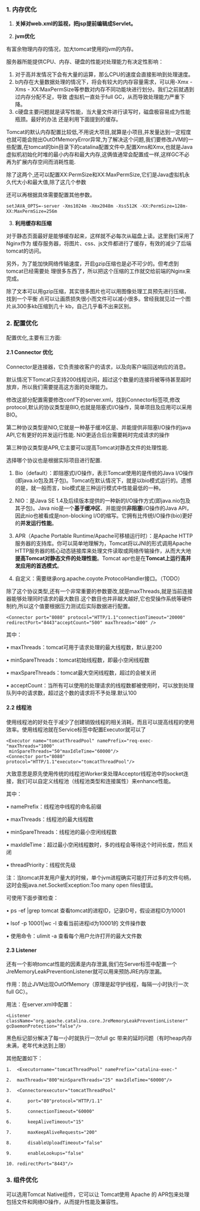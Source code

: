 ### 1. 内存优化

1. **关掉对web.xml的监视，把jsp提前编辑成Servlet。**

   

2. **jvm优化**

有富余物理内存的情况，加大tomcat使用的jvm的内存。

服务器所能提供CPU、内存、硬盘的性能对处理能力有决定性影响：

1. 对于高并发情况下会有大量的运算，那么CPU的速度会直接影响到处理速度。
2. b内存在大量数据处理的情况下，将会有较大的内存容量需求，可以用-Xmx -Xms - XX:MaxPermSize等参数对内存不同功能块进行划分。我们之前就遇到过内存分配不足，导致 虚拟机一直处于full GC，从而导致处理能力严重下降。
3. c硬盘主要问题就是读写性能，当大量文件进行读写时，磁盘极容易成为性能瓶颈。最好的办法 还是利用下面提到的缓存。



Tomcat的默认内存配置比较低,不用说大项目,就算是小项目,并发量达到一定程度也就可能会抛出OutOfMemoryError异常,为了解决这个问题,我们要修改JVM的一些配置,在tomcat的bin目录下的catalina配置文件中,配置Xms和Xmx,也就是Java虚拟机初始化时堆的最小内存和最大内存,这俩值通常会配置成一样,这样GC不必再为扩展内存空间而消耗性能.



除了这两个,还可以配置XX:PermSize和XX:MaxPermSize,它们是Java虚拟机永久代大小和最大值,除了这几个参数

还可以再根据具体需要配置其他参数。

```
setJAVA_OPTS=-server -Xms1024m -Xmx2048m -Xss512K -XX:PermSize=128m-XX:MaxPermSize=256m  
```



3. **利用缓存和压缩**

对于静态页面最好是能够缓存起来，这样就不必每次从磁盘上读。这里我们采用了Nginx作为 缓存服务器，将图片、css、js文件都进行了缓存，有效的减少了后端tomcat的访问。

另外，为了能加快网络传输速度，开启gzip压缩也是必不可少的。但考虑到tomcat已经需要处 理很多东西了，所以把这个压缩的工作就交给前端的Nginx来完成。

除了文本可以用gzip压缩，其实很多图片也可以用图像处理工具预先进行压缩，找到一个平衡 点可以让画质损失很小而文件可以减小很多。曾经我就见过一个图片从300多kb压缩到几十 kb，自己几乎看不出来区别。



### 2. 配置优化

配置优化,主要有三方面:

#### 2.1 Connector 优化

Connector是连接器，它负责接收客户的请求，以及向客户端回送响应的消息。

默认情况下Tomcat只支持200线程访问，超过这个数量的连接将被等待甚至超时放弃，所以我们需要提高这方面的处理能力。

修改这部分配置需要修改conf下的server.xml，找到Connector标签项,修改protocol,默认的协议类型是BIO,也就是阻塞式I/O操作，简单项目及应用可以采用BIO。

第二种协议类型是NIO,它就是一种基于缓冲区是、并能提供非阻塞I/O操作的java API,它有更好的并发运行性能. NIO更适合后台需要耗时完成请求的操作

第三种协议类型是APR,它主要可以提高Tomcat对静态文件的处理性能.



选择哪个协议也是根据实际项目进行配置.

1. Bio（default）：即阻塞式I/O操作，表示Tomcat使用的是传统的Java I/O操作(即java.io包及其子包)。Tomcat在默认情况下，就是以bio模式运行的。遗憾的是，就一般而言，bio模式是三种运行模式中性能最低的一种。
2. NIO：是Java SE 1.4及后续版本提供的一种新的I/O操作方式(即java.nio包及其子包)。Java nio是一个**基于缓冲区**、并能提供**非阻塞**I/O操作的Java API，因此nio也被看成是non-blocking I/O的缩写。它拥有比传统I/O操作(bio)更好的**并发运行性能**。
3. APR（Apache Portable Runtime/Apache可移植运行时）：是Apache HTTP服务器的支持库。你可以简单地理解为，Tomcat将以JNI的形式调用Apache HTTP服务器的核心动态链接库来处理文件读取或网络传输操作，从而大大地**提高Tomcat对静态文件的处理性能**。Tomcat apr也是在**Tomcat上运行高并发应用的首选模式**。

4. 自定义：需要继承org.apache.coyote.ProtocolHandler接口。（TODO）



除了这个协议类型,还有一个非常重要的参数要改,就是maxThreads,就是当前连接器能够处理同时请求的最大数目.这个数目也并非越大越好,它也受操作系统等硬件制约,所以这个值要根据压力测试后实际数据进行配置。

```
<Connector port="8080" protocol="HTTP/1.1"connectionTimeout="20000"
redirectPort="8443"acceptCount="500" maxThreads="400" />
```

其中：

• maxThreads：tomcat可用于请求处理的最大线程数，默认是200

• minSpareThreads：tomcat初始线程数，即最小空闲线程数

• maxSpareThreads：tomcat最大空闲线程数，超过的会被关闭

• acceptCount：当所有可以使用的处理请求的线程数都被使用时，可以放到处理队列中的请求数，超过这个数的请求将不予处理.默认100



#### 2.2 线程池

使用线程池的好处在于减少了创建销毁线程的相关消耗，而且可以提高线程的使用效率。使用线程池就在Service标签中配置Executor就可以了

```
<Executor name="tomcatThreadPool" namePrefix="req-exec-"maxThreads="1000"
 minSpareThreads="50"maxIdleTime="60000"/>
<Connector port="8080" protocol="HTTP/1.1"executor="tomcatThreadPool"/>
```

大致意思是原先使用传统的线程池Worker来处理Acceptor线程池中的socket连接，我们可以自定义线程池（线程池类型和连接属性）来enhance性能。



其中：

• namePrefix：线程池中线程的命名前缀

• maxThreads：线程池的最大线程数

• minSpareThreads：线程池的最小空闲线程数

• maxIdleTime：超过最小空闲线程数时，多的线程会等待这个时间长度，然后关闭

• threadPriority：线程优先级



注：当tomcat并发用户量大的时候，单个jvm进程确实可能打开过多的文件句柄，这时会报java.net.SocketException:Too many open files错误。

可使用下面步骤检查：

• ps -ef |grep tomcat 查看tomcat的进程ID，记录ID号，假设进程ID为10001

• lsof -p 10001|wc -l 查看当前进程id为10001的 文件操作数

• 使用命令：ulimit -a 查看每个用户允许打开的最大文件数



#### 2.3 Listener

还有一个影响tomcat性能的因素是内存泄漏,我们在Server标签中配置一个JreMemoryLeakPreventionListener就可以用来预防JRE内存泄漏。

作用：防止JVM出现OutOfMemory（原理是起守护线程，每隔一小时执行一次full GC）。



用法：在server.xml中配置：

```
<Listener className="org.apache.catalina.core.JreMemoryLeakPreventionListener" gcDaemonProtection="false"/>
```

黑色标记部分解决了每一小时就执行一次full gc 带来的延时问题（有时heap内存未满，老年代未达到上限）



其他配置如下：

```
1.  <Executorname="tomcatThreadPool" namePrefix="catalina-exec-"   

2.  maxThreads="800"minSpareThreads="25" maxIdleTime="60000"/>  

3.  <Connectorexecutor="tomcatThreadPool"   

4.      port="80"protocol="HTTP/1.1"  

5.      connectionTimeout="60000"  

6.      keepAliveTimeout="15"  

7.      maxKeepAliveRequests="200"                    

8.      disableUploadTimeout="false"  

9.      enableLookups="false"  

10. redirectPort="8443"/> 
```



### 3. 组件优化

可以选用Tomcat Native组件，它可以让 Tomcat使用 Apache 的 APR包来处理包括文件和网络IO操作，从而提升性能及兼容性。